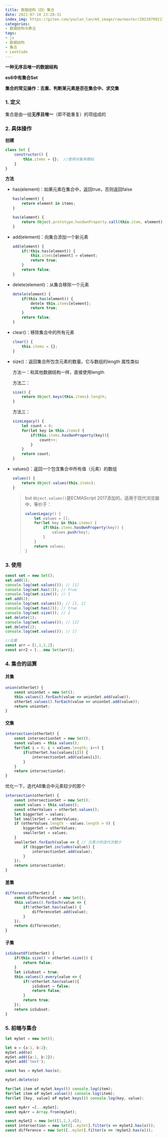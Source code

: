 ```yaml
---
title: 数据结构（四）集合
date: 2021-07-10 23:28:31
index_img: https://gitee.com/youlan_lan/md_image/raw/master/20210709213832.png
categories:
- 数据结构与算法
tags:
- js
- 数据结构
- 集合
- LeetCode
---
```



**一种无序且唯一的数据结构**

**es6中有集合Set**

**集合的常见操作：去重、判断某元素是否在集合中、求交集**

### 1. 定义

集合是由一组**无序且唯一**（即不能重复）的项组成的

### 2. 具体操作

**创建**

```js
class Set {
	constructor() {
		this.items = {};  //使用对象来模拟
	}
}
```

**方法**

* has(element)：如果元素在集合中，返回true，否则返回false

  ```js
  has(element) {
      return element in items;
  }
  ```

  ```js
  has(element) {
      return Object.prototype.hasOwnProperty.call(this.item, element);
  }
  ```

* add(element)：向集合添加一个新元素

  ```js
  add(element) {
      if(!this.has(element)) {
          this.items[element] = element;
          return true;
      }
      return false;
  }
  ```

* delete(element)：从集合移除一个元素

  ```js
  detele(element) {
      if(this.has(element)) {
          detele this.items[element];
          return true;
      }
      return false;
  }
  ```

* clear()：移除集合中的所有元素

  ```js
  clear() {
      this.items = {};
  }
  ```

* size()：返回集合所包含元素的数量。它与数组的length 属性类似

  方法一：和其他数据结构一样，直接使用length

  方法二：

  ```js
  size() {
      return Object.keys(this.items).length;
  }
  ```

  方法三：

  ```js
  sizeLegacy() {
      let count = 0;
      for(let key in this.items) {
          if(this.items.hasOwnProperty(key)){
              count++;
          }
      }
      return count;
  }
  ```

* values()：返回一个包含集合中所有值（元素）的数组

  ```js
  values() {
      return Object.values(this.items);
  }
  ```

  > but `Object.values()`是ECMAScript 2017添加的，适用于现代浏览器中，等价于：
  >
  > ```js
  > valuesLegacy() {
  >     let values = [];
  >     for(let key in this.items) {
  >         if(this.items.hasOwnProperty(key)) {
  >             values.push(key);
  >         }
  >     }
  >     return values;
  > }
  > ```

### 3. 使用

```js
const set = new Set();
set.add(1);
console.log(set.values()); // [1]
console.log(set.has(1)); // true
console.log(set.size()); // 1
set.add(2);
console.log(set.values()); // [1, 2]
console.log(set.has(2)); // true
console.log(set.size()); // 2
set.delete(1);
console.log(set.values()); // [2]
set.delete(2);
console.log(set.values()); // []
```

```js
//去重
const arr = [1,1,2,2];
const arr2 = [...new Set(arr)];
```



### 4. 集合的运算

#### 并集

```js
union(otherSet) {
    const unionSet = new Set();
    this.values().forEach(value => unionSet.add(value));
    otherSet.values().forEach(value => unionSet.add(value));
    return unionSet;
}
```

#### 交集

```js
intersection(otherSet) {
    const intersectionSet = new Set();
    const values = this.values();
    for(let i = 0; i < values.length; i++) {
        if(otherSet.has(values[i])) {
            intersectionSet.add(values[i]);
        }
    }
    return intersectionSet;
}
```

优化一下，迭代AB集合中元素较少的那个

```js
intersection(otherSet) {
    const intersectionSet = new Set(); 
    const values = this.values(); 
    const otherValues = otherSet.values();
    let biggerSet = values; 
    let smallerSet = otherValues; 
    if (otherValues.length - values.length > 0) { 
        biggerSet = otherValues;
        smallerSet = values;
    }
    smallerSet.forEach(value => { // 元素少的迭代次数少
        if (biggerSet.includes(value)) {
            intersectionSet.add(value);
        }
    });
    return intersectionSet;
}
```

#### 差集

```js
difference(otherSet) {
    const differenceSet = new Set();
    this.values().forEach(value => {
        if(!otherSet.has(value)) {
            differenceSet.add(value);
        }
    });
    return differenceSet;
}
```

#### 子集

```js
isSubsetOf(otherSet) {
    if(this.size() > otherSet.size()) {
        return false;
    }
    let isSubset = true;
    this.values().every(value => {
        if(!otherSet.has(value)){
            isSubset = false;
            return false;
        }
        return true;
    });
    return isSubset;
}
```

### 5. 前端与集合

```js
let mySet = new Set();

let o = {a:1, b:2};
mySet.add(o)
mySet.add({a:1, b:2});
mySet.add('text');

const has = mySet.has(o);

mySet.delete(o)

for(let item of mySet.keys()) console.log(item);
for(let item of mySet.value()) console.log(item);
for(let [key, value] of mySet.keys()) console.log(key, value);

const myArr =[...mySet];
const myArr = Array.from(mySet);

const mySet2 = new Set([1,2,3,4]);
const intersection = new Set([..mySet].filter(x => mySet2.has(x)));
const difference = new Set([..mySet].filter(x => !mySet2.has(x)));
```

